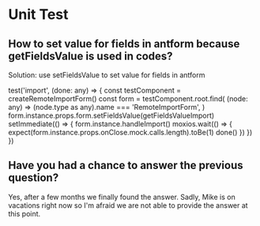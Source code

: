 # Unit Test



## How to set value for fields in antform because getFieldsValue is used in codes?

Solution: use setFieldsValue to set value for fields in antform

test\('import', \(done: any\) =&gt; { const testComponent = createRemoteImportForm\(\) const form = testComponent.root.find\( \(node: any\) =&gt; \(node.type as any\).name === 'RemoteImportForm', \) form.instance.props.form.setFieldsValue\(getFieldsValueImport\) setImmediate\(\(\) =&gt; { form.instance.handleImport\(\) moxios.wait\(\(\) =&gt; { expect\(form.instance.props.onClose.mock.calls.length\).toBe\(1\) done\(\) }\) }\) }\)

## Have you had a chance to answer the previous question?

Yes, after a few months we finally found the answer. Sadly, Mike is on vacations right now so I'm afraid we are not able to provide the answer at this point.



